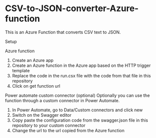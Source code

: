 # CSV-to-JSON-converter-Azure-function

This is an Azure Function that converts CSV text to JSON.

Setup

Azure function
1. Create an Azure app
2. Create an Azure function in the Azure app based on the HTTP trigger template
3. Replace the code in the run.csx file with the code from that file in this repository
4. Click on get function url

Power automate custom connector (optional)
Optionally you can use the function through a custom connector in Power Automate. 
1. In Power Automate, go to Data/Custom connectors and click new
2. Switch on the Swagger editor
3. Copy paste the configuration code from the swagger.json file in this repository to your custom connector
4. Change the url to the url copied from the Azure function

